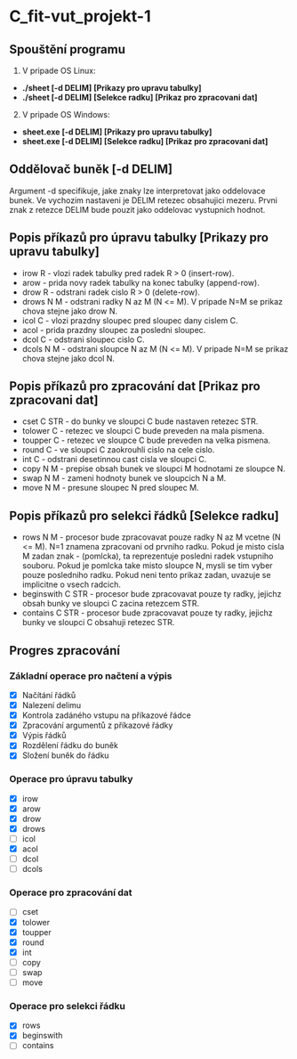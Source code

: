 # C_fit-vut_projekt-1
## Spouštění programu
1. V pripade OS Linux: 
- **./sheet [-d DELIM] [Prikazy pro upravu tabulky]**
- **./sheet [-d DELIM] [Selekce radku] [Prikaz pro zpracovani dat]**
2. V pripade OS Windows: 
- **sheet.exe [-d DELIM] [Prikazy pro upravu tabulky]**
- **sheet.exe [-d DELIM] [Selekce radku] [Prikaz pro zpracovani dat]**

## Oddělovač buněk [-d DELIM]
Argument -d specifikuje, jake znaky lze interpretovat jako oddelovace bunek.
Ve vychozim nastaveni je DELIM retezec obsahujici mezeru.
Prvni znak z retezce DELIM bude pouzit jako oddelovac vystupnich hodnot.

## Popis příkazů pro úpravu tabulky [Prikazy pro upravu tabulky]
- irow R - vlozi radek tabulky pred radek R > 0 (insert-row).
- arow - prida novy radek tabulky na konec tabulky (append-row).
- drow R - odstrani radek cislo R > 0 (delete-row).
- drows N M - odstrani radky N az M (N <= M).
V pripade N=M se prikaz chova stejne jako drow N.
- icol C - vlozi prazdny sloupec pred sloupec dany cislem C.
- acol - prida prazdny sloupec za posledni sloupec.
- dcol C - odstrani sloupec cislo C.
- dcols N M - odstrani sloupce N az M (N <= M).
V pripade N=M se prikaz chova stejne jako dcol N.

## Popis příkazů pro zpracování dat [Prikaz pro zpracovani dat]
- cset C STR - do bunky ve sloupci C bude nastaven retezec STR.
- tolower C - retezec ve sloupci C bude preveden na mala pismena.
- toupper C - retezec ve sloupce C bude preveden na velka pismena.
- round C - ve sloupci C zaokrouhli cislo na cele cislo.
- int C - odstrani desetinnou cast cisla ve sloupci C.
- copy N M - prepise obsah bunek ve sloupci M hodnotami ze sloupce N.
- swap N M - zameni hodnoty bunek ve sloupcich N a M.
- move N M - presune sloupec N pred sloupec M.

## Popis příkazů pro selekci řádků [Selekce radku]
- rows N M - procesor bude zpracovavat pouze radky N az M vcetne (N <= M).
N=1 znamena zpracovani od prvniho radku. 
Pokud je misto cisla M zadan znak - (pomlcka), 
ta reprezentuje posledni radek vstupniho souboru. 
Pokud je pomlcka take misto sloupce N, mysli se tim vyber pouze posledniho radku.
Pokud neni tento prikaz zadan, uvazuje se implicitne o vsech radcich.
- beginswith C STR - procesor bude zpracovavat pouze ty radky,
jejichz obsah bunky ve sloupci C zacina retezcem STR.
- contains C STR - procesor bude zpracovavat pouze ty radky, 
jejichz bunky ve sloupci C obsahuji retezec STR.

## Progres zpracování
### Základní operace pro načtení a výpis 
- [x] Načítání řádků
- [x] Nalezení delimu
- [x] Kontrola zadáného vstupu na příkazové řádce
- [x] Zpracování argumentů z příkazové řádky
- [x] Výpis řádků
- [x] Rozdělení řádku do buněk
- [x] Složení buněk do řádku 

### Operace pro úpravu tabulky
- [x] irow
- [x] arow
- [x] drow 
- [x] drows
- [ ] icol
- [x] acol
- [ ] dcol
- [ ] dcols

### Operace pro zpracování dat
- [ ] cset
- [x] tolower
- [x] toupper
- [x] round
- [x] int
- [ ] copy
- [ ] swap
- [ ] move

### Operace pro selekci řádku
- [x] rows
- [x] beginswith
- [ ] contains
